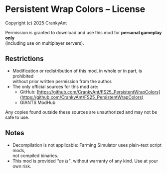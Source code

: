 # Persistent Wrap Colors – License

Copyright (c) 2025 CrankyAnt

Permission is granted to download and use this mod for **personal gameplay only**  
(including use on multiplayer servers).

## Restrictions
- Modification or redistribution of this mod, in whole or in part, is prohibited  
  without prior written permission from the author.  
- The only official sources for this mod are:  
  * GitHub: [https://github.com/CrankyAnt/FS25_PersistentWrapColors](https://github.com/CrankyAnt/FS25_PersistentWrapColors)  
  * GIANTS ModHub  

Any copies found outside these sources are unauthorized and may not be safe to use.

## Notes
- Decompilation is not applicable: Farming Simulator uses plain-text script mods,  
  not compiled binaries.  
- This mod is provided *"as is"*, without warranty of any kind. Use at your own risk.
